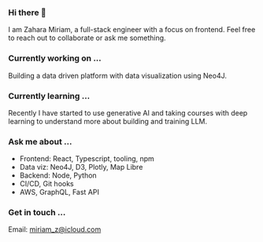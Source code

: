 ### Hi there 👋

I am Zahara Miriam, a full-stack engineer with a focus on frontend. 
Feel free to reach out to collaborate or ask me something. 

### Currently working on ... 
Building a data driven platform with data visualization using Neo4J. 

### Currently learning ...
Recently I have started to use generative AI and taking courses with deep learning to understand more about building and training LLM.

### Ask me about ...

* Frontend: React, Typescript, tooling, npm 
* Data viz: Neo4J, D3, Plotly, Map Libre
* Backend: Node, Python
* CI/CD, Git hooks
* AWS, GraphQL, Fast API
  
### Get in touch ...

Email: miriam_z@icloud.com

